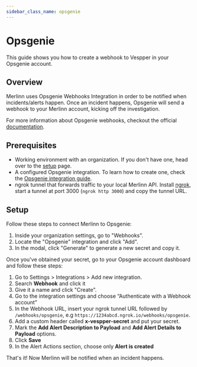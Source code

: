 ```yaml
---
sidebar_class_name: opsgenie
---
```


# Opsgenie

This guide shows you how to create a webhook to Vespper in your Opsgenie account.

## Overview

Merlinn uses Opsgenie Webhooks Integration in order to be notified when incidents/alerts happen. Once an incident happens, Opsgenie will send a webhook to your Merlinn account, kicking off the investigation.

For more information about Opsgenie webhooks, checkout the official [documentation](https://support.atlassian.com/opsgenie/docs/integrate-opsgenie-with-webhook/).

## Prerequisites

- Working environment with an organization. If you don't have one, head over to the [setup](../02-Getting%20started/01-Setup%20Merlinn.md) page.
- A configured Opsgenie integration. To learn how to create one, check the [Opsgenie integration guide](../03-Integrations/04-Opsgenie.md).
- ngrok tunnel that forwards traffic to your local Merlinn API. Install [ngrok](https://ngrok.com/docs/getting-started/), start a tunnel at port 3000 (`ngrok http 3000`) and copy the tunnel URL.

## Setup

Follow these steps to connect Merlinn to Opsgenie:

1. Inside your organization settings, go to "Webhooks".
2. Locate the "Opsgenie" integration and click "Add".
3. In the modal, click "Generate" to generate a new secret and copy it.

Once you've obtained your secret, go to your Opsgenie account dashboard and follow these steps:

1. Go to Settings > Integrations > Add new integration.
2. Search **Webhook** and click it
3. Give it a name and click "Create".
4. Go to the integration settings and choose “Authenticate with a Webhook account”
5. In the Webhook URL, insert your ngrok tunnel URL followed by `/webhooks/opsgenie`, e.g `https://1234abcd.ngrok.io/webhooks/opsgenie`.
6. Add a custom header called **x-vespper-secret** and put your secret.
7. Mark the **Add Alert Description to Payload** and **Add Alert Details to Payload** options.
8. Click **Save**
9. In the Alert Actions section, choose only **Alert is created**

That's it! Now Merlinn will be notified when an incident happens.
